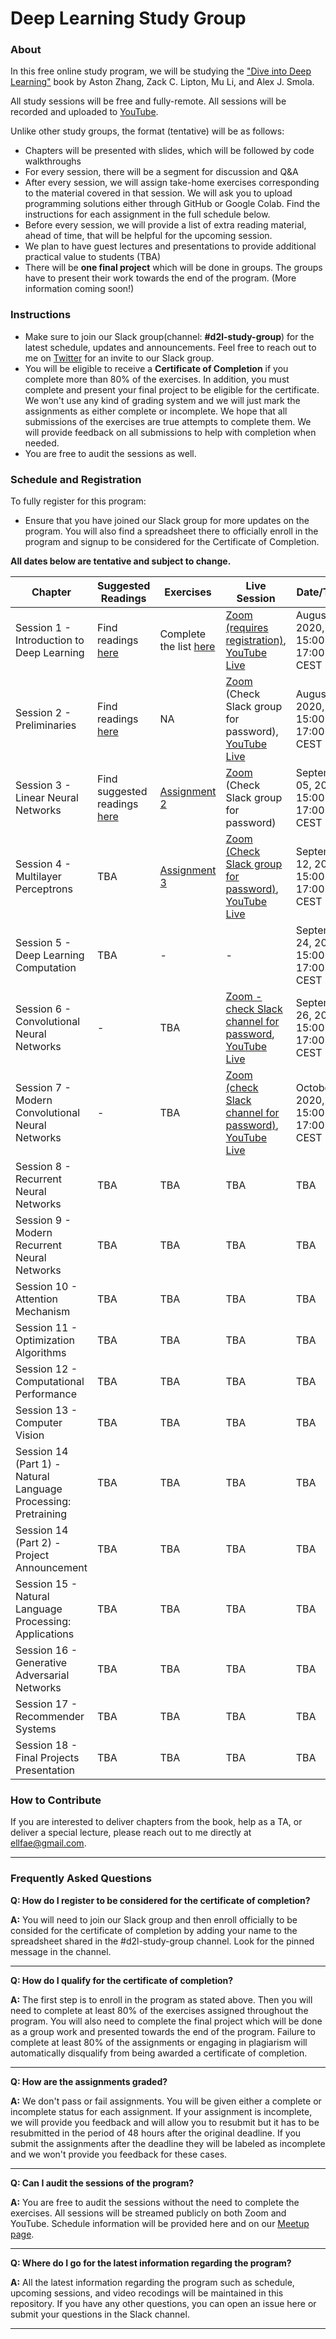 # Deep Learning Study Group

### About
In this free online study program, we will be studying the ["Dive into Deep Learning"](https://d2l.ai/index.html) book by Aston Zhang, Zack C. Lipton, Mu Li, and Alex J. Smola.

All study sessions will be free and fully-remote. All sessions will be recorded and uploaded to [YouTube](https://www.youtube.com/channel/UCyna_OxOWL7IEuOwb7WhmxQ?view_as=subscriber).

Unlike other study groups, the format (tentative) will be as follows:
- Chapters will be presented with slides, which will be followed by code walkthroughs
- For every session, there will be a segment for discussion and Q&A
- After every session, we will assign take-home exercises corresponding to the material covered in that session. We will ask you to upload programming solutions either through GitHub or Google Colab. Find the instructions for each assignment in the full schedule below.
- Before every session, we will provide a list of extra reading material, ahead of time, that will be helpful for the upcoming session.
- We plan to have guest lectures and presentations to provide additional practical value to students (TBA)
- There will be **one final project** which will be done in groups. The groups have to present their work towards the end of the program. (More information coming soon!)

### Instructions
- Make sure to join our Slack group(channel: **#d2l-study-group**) for the latest schedule, updates and announcements. Feel free to reach out to me on [Twitter](https://twitter.com/omarsar0) for an invite to our Slack group.
- You will be eligible to receive a **Certificate of Completion** if you complete more than 80% of the exercises. In addition, you must complete and present your final project to be eligible for the certificate. We won't use any kind of grading system and we will just mark the assignments as either complete or incomplete. We hope that all submissions of the exercises are true attempts to complete them. We will provide feedback on all submissions to help with completion when needed.
- You are free to audit the sessions as well.

### Schedule and Registration

To fully register for this program:
- Ensure that you have joined our Slack group for more updates on the program. You will also find a spreadsheet there to officially enroll in the program and signup to be considered for the Certificate of Completion.

**All dates below are tentative and subject to change.**

| Chapter | Suggested Readings | Exercises | Live Session | Date/Time | Slides/Notebook | Recording |
|------|-------|-------|------|-----|------|----|
| Session 1 - Introduction to Deep Learning| Find readings [here](https://github.com/dair-ai/d2l-study-group/blob/master/readings/section-01.md) | Complete the list [here](https://github.com/dair-ai/d2l-study-group/blob/master/exercises/section-01.md) | [Zoom (requires registration)](https://us02web.zoom.us/meeting/register/tZwtduyuqjsiHNdD0NxIB2A-rSRhaoEjL9Nn), [YouTube Live](https://www.youtube.com/watch?v=xS3_b0BsSes&feature=youtu.be) | August 1, 2020, 15:00 - 17:00 CEST | [PDF](https://github.com/dair-ai/d2l-study-group/blob/master/slides/Session%201%20-%20Introduction%20to%20Deep%20Learning%20-%20Dive%20into%20Deep%20Learning%20Study%20Group.pdf) | [YouTube](https://www.youtube.com/watch?v=xS3_b0BsSes) |
| Session 2 - Preliminaries| Find readings [here](https://github.com/dair-ai/d2l-study-group/blob/master/readings/section-02.md) | NA| [Zoom](https://us02web.zoom.us/j/84658372189?pwd=am9lY3pHVHhCRGVuSnJDZmVDUHVvQT09) (Check Slack group for password), [YouTube Live](https://youtu.be/RyNM1PdgFUQ) | August 15, 2020, 15:00 - 17:00 CEST | [Preliminaries](https://colab.research.google.com/drive/1a_1pTRPToTXMuLDxzEbdsGTws_AXOY4U?usp=sharing), [Hacking Guide to Neural Networks - Draft](https://colab.research.google.com/drive/1m0lNJ9n8LUXHHU4pOLrZZjSMjoeRKCrN?usp=sharing) | [YouTube](https://youtu.be/RyNM1PdgFUQ) |
| Session 3 - Linear Neural Networks| Find suggested readings [here](https://github.com/dair-ai/d2l-study-group/blob/master/readings/section-03.md) | [Assignment 2](https://github.com/dair-ai/d2l-study-group/blob/master/exercises/section-03.md) | [Zoom](https://us02web.zoom.us/j/81313374436?pwd=c3A5VkFQQVZ6UEFaQnNlTFgwWGoxZz09) (Check Slack group for password) | September 05, 2020, 15:00 - 17:00 CEST | [Slides](https://github.com/dair-ai/d2l-study-group/blob/master/slides/Session%203%20-%20Linear%20Neural%20Networks.pdf), [Notebook](https://colab.research.google.com/drive/1tqdWN073CUxk-Fikcg42ATnjYr3kxfCR?usp=sharing) | [YouTube](https://youtu.be/OFo85Zq3taU) |
| Session 4 - Multilayer Perceptrons| TBA| [Assignment 3](https://github.com/dair-ai/d2l-study-group/blob/master/exercises/section-04.md) | [Zoom (Check Slack group for password)](https://us02web.zoom.us/j/81516716541?pwd=aUpRaXdwM0IrTG1SYWlhTlFwa3JRQT09), [YouTube Live](https://youtu.be/ABWUlfMpDt8) | September 12, 2020, 15:00 - 17:00 CEST | [Notebook](https://colab.research.google.com/drive/1ybr2gkjePOIm4rNQDUL-jpGq4bplHr1N?usp=sharing), [Slides](https://github.com/dair-ai/d2l-study-group/blob/master/slides/Section%204%20-%20Multilayer%20perceptrons.pdf) | [YouTube](https://youtu.be/ABWUlfMpDt8) |
| Session 5 - Deep Learning Computation| TBA | - | - | September 24, 2020, 15:00 - 17:00 CEST | [Notebook](https://colab.research.google.com/drive/15KjalW-DIHPyyqPx4YFuEkmXJkwFINjH?usp=sharing) | [YouTube](https://youtu.be/Sbo30zbquYs) |
| Session 6 - Convolutional Neural Networks| -| TBA | [Zoom - check Slack channel for password](https://us02web.zoom.us/j/82395300378?pwd=QnpKcWJ0VFBpWFlPTTdpN25JSGpKZz09), [YouTube Live](https://youtu.be/9VU4QpHAD5U) | September 26, 2020, 15:00 - 17:00 CEST | TBA | [YouTube](https://youtu.be/9VU4QpHAD5U) |
| Session 7 - Modern Convolutional Neural Networks| - | TBA | [Zoom (check Slack channel for password)](https://us02web.zoom.us/j/82201914115?pwd=SGJibjRUVEtUVlFyb2xTRU5qR3N5UT09), [YouTube Live](https://youtu.be/57PBRdG99aA) | October 3, 2020, 15:00 - 17:00 CEST | TBA | [YouTube](https://youtu.be/57PBRdG99aA) |
| Session 8 - Recurrent Neural Networks| TBA| TBA | TBA | TBA| TBA | TBA |
| Session 9 - Modern Recurrent Neural Networks| TBA| TBA | TBA | TBA | TBA | TBA |
| Session 10 - Attention Mechanism| TBA| TBA | TBA | TBA| TBA | TBA |
| Session 11 - Optimization Algorithms| TBA| TBA | TBA | TBA | TBA | TBA |
| Session 12 - Computational Performance| TBA| TBA | TBA | TBA | TBA | TBA |
| Session 13 - Computer Vision| TBA| TBA | TBA | TBA| TBA | TBA |
| Session 14 (Part 1) - Natural Language Processing: Pretraining| TBA| TBA | TBA | TBA| TBA | TBA |
| Session 14 (Part 2) - Project Announcement| TBA | TBA | TBA | TBA | TBA | TBA |
| Session 15 - Natural Language Processing: Applications| TBA| TBA | TBA | TBA | TBA | TBA |
| Session 16 - Generative Adversarial Networks| TBA| TBA | TBA| TBA | TBA | TBA |
| Session 17 - Recommender Systems| TBA| TBA | TBA| TBA | TBA | TBA |
| Session 18 - Final Projects Presentation | TBA| TBA | TBA| TBA | TBA | TBA |



### How to Contribute
If you are interested to deliver chapters from the book, help as a TA, or deliver a special lecture, please reach out to me directly at ellfae@gmail.com.

---

### Frequently Asked Questions
**Q: How do I register to be considered for the certificate of completion?**

**A:** You will need to join our Slack group and then enroll officially to be consided for the certificate of completion by adding your name to the spreadsheet shared in the #d2l-study-group channel. Look for the pinned message in the channel.

---
**Q: How do I qualify for the certificate of completion?**

**A:** The first step is to enroll in the program as stated above. Then you will need to complete at least 80% of the exercises assigned throughout the program. You will also need to complete the final project which will be done as a group work and presented towards the end of the program. Failure to complete at least 80% of the assignments or engaging in plagiarism will automatically disqualify from being awarded a certificate of completion.

---
**Q: How are the assignments graded?**

**A:** We don't pass or fail assignments. You will be given either a complete or incomplete status for each assignment. If your assignment is incomplete, we will provide you feedback and will allow you to resubmit but it has to be resubmitted in the period of 48 hours after the original deadline. If you submit the assignments after the deadline they will be labeled as incomplete and we won't provide you feedback for these cases.   

---

**Q: Can I audit the sessions of the program?**

**A:** You are free to audit the sessions without the need to complete the exercises. All sessions will be streamed publicly on both Zoom and YouTube. Schedule information will be provided here and on our [Meetup page](https://www.meetup.com/dair-ai/).  

---

**Q: Where do I go for the latest information regarding the program?**

**A:** All the latest information regarding the program such as schedule, upcoming sessions, and video recodings will be maintained in this repository. If you have any other questions, you can open an issue here or submit your questions in the Slack channel.

---
